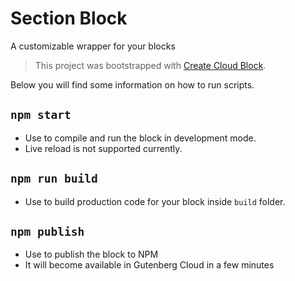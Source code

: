 # Section Block
A customizable wrapper for your blocks
> This project was bootstrapped with [Create Cloud Block](https://github.com/front/create-cloud-block).


Below you will find some information on how to run scripts.

## `npm start`
- Use to compile and run the block in development mode.
- Live reload is not supported currently.


## `npm run build`
- Use to build production code for your block inside `build` folder.


## `npm publish`
 - Use to publish the block to NPM
 - It will become available in Gutenberg Cloud in a few minutes
